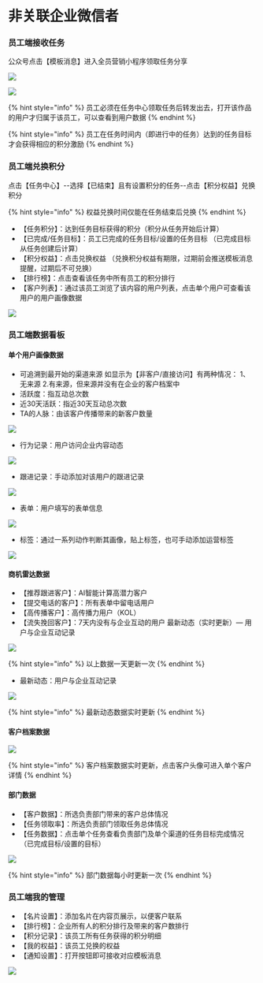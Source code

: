 # 非关联企业微信者

### 员工端接收任务

公众号点击【模板消息】进入全员营销小程序领取任务分享

![](../.gitbook/assets/image%20%2856%29.png)

![](../.gitbook/assets/image%20%28125%29.png)

{% hint style="info" %}
员工必须在任务中心领取任务后转发出去，打开该作品的用户才归属于该员工，可以查看到用户数据 
{% endhint %}

{% hint style="info" %}
员工在任务时间内（即进行中的任务）达到的任务目标才会获得相应的积分激励
{% endhint %}

### 员工端兑换积分

点击【任务中心】--选择【已结束】且有设置积分的任务--点击【积分权益】兑换积分

{% hint style="info" %}
权益兑换时间仅能在任务结束后兑换
{% endhint %}

* 【任务积分】：达到任务目标获得的积分（积分从任务开始后计算）
* 【已完成/任务目标】：员工已完成的任务目标/设置的任务目标 （已完成目标从任务创建后计算）
* 【积分权益】：点击兑换权益 （兑换积分权益有期限，过期前会推送模板消息提醒，过期后不可兑换）
* 【排行榜】：点击查看该任务中所有员工的积分排行 
* 【客户列表】：通过该员工浏览了该内容的用户列表，点击单个用户可查看该用户的用户画像数据

![](../.gitbook/assets/image%20%28196%29.png)

### 员工端数据看板

#### 单个用户画像数据

* 可追溯到最开始的渠道来源 如显示为【非客户/直接访问】有两种情况： 1、无来源    2.有来源，但来源并没有在企业的客户档案中
* 活跃度：指互动总次数
* 近30天活跃：指近30天互动总次数
* TA的人脉：由该客户传播带来的新客户数量 

![](../.gitbook/assets/343f286c273461de8eb5cccf3dadbcb%20%281%29.png)

* 行为记录：用户访问企业内容动态

![](../.gitbook/assets/image%20%2850%29.png)

* 跟进记录：手动添加对该用户的跟进记录

![](../.gitbook/assets/image%20%2814%29.png)

* 表单：用户填写的表单信息

![](../.gitbook/assets/image%20%281%29.png)

* 标签：通过一系列动作判断其画像，贴上标签，也可手动添加运营标签

![](../.gitbook/assets/image%20%2820%29.png)

#### 商机雷达数据

* 【推荐跟进客户】：AI智能计算高潜力客户 
* 【提交电话的客户】：所有表单中留电话用户
* 【高传播客户】：高传播力用户（KOL） 
* 【流失挽回客户】：7天内没有与企业互动的用户 最新动态（实时更新）— 用户与企业互动记录

![](../.gitbook/assets/image%20%2854%29.png)

{% hint style="info" %}
以上数据一天更新一次
{% endhint %}

* 最新动态：用户与企业互动记录

![](../.gitbook/assets/image%20%2811%29.png)

{% hint style="info" %}
最新动态数据实时更新
{% endhint %}

#### 客户档案数据

![](../.gitbook/assets/image%20%2846%29.png)

{% hint style="info" %}
客户档案数据实时更新，点击客户头像可进入单个客户详情
{% endhint %}

#### 部门数据

* 【客户数据】：所选负责部门带来的客户总体情况 
* 【任务领取率】：所选负责部门领取任务总体情况 
* 【任务数据】：点击单个任务查看负责部门及单个渠道的任务目标完成情况（已完成目标/设置的目标）

![](../.gitbook/assets/image%20%28130%29.png)

{% hint style="info" %}
部门数据每小时更新一次
{% endhint %}

### 员工端我的管理

* 【名片设置】：添加名片在内容页展示，以便客户联系 
* 【排行榜】：企业所有人的积分排行及带来的客户数排行
* 【积分记录】：该员工所有任务获得的积分明细 
* 【我的权益】：该员工兑换的权益
* 【通知设置】：打开按钮即可接收对应模板消息

![](../.gitbook/assets/image%20%28180%29.png)

